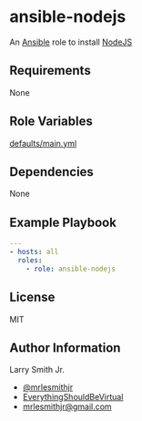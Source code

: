 # ansible-nodejs

An [Ansible](https://www.ansible.com) role to install [NodeJS](https://nodejs.org/en/)

## Requirements

None

## Role Variables

[defaults/main.yml](defaults/main.yml)

## Dependencies

None

## Example Playbook

```yaml
---
- hosts: all
  roles:
    - role: ansible-nodejs
```

## License

MIT

## Author Information

Larry Smith Jr.

- [@mrlesmithjr](https://www.twitter.com/mrlesmithjr)
- [EverythingShouldBeVirtual](http://everythingshouldbevirtual.com)
- [mrlesmithjr@gmail.com](mailto:mrlesmithjr@gmail.com)
